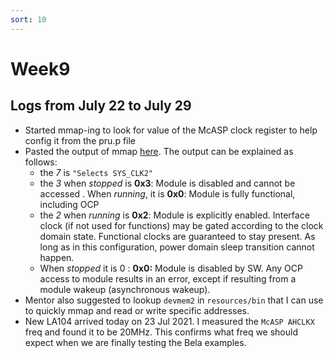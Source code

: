 ```yaml
---
sort: 10
---
```


# Week9

## Logs from July 22 to July 29

- Started mmap-ing to look for value of the McASP clock register to help config it from the pru.p file
- Pasted the output of mmap [here](https://gist.github.com/DhruvaG2000/3b2f1bf43e67335bd1ab097325b17c94). The output can be explained as follows:
	- the *7* is `"Selects SYS_CLK2"`
	- the *3* when _stopped_ is **0x3**: Module is disabled and cannot be accessed . When _running_, it is **0x0**: Module is fully functional, including OCP
	- the *2* when _running_ is  **0x2**: Module is explicitly enabled. Interface clock (if not used for functions) may be gated according to the clock domain state. Functional clocks are guaranteed to stay present. As long as in this configuration, power domain sleep transition cannot happen.
	- When _stopped_ it is 0 : **0x0:** Module is disabled by SW. Any OCP access to module results in an error, except if resulting from a module wakeup (asynchronous wakeup).
- Mentor also suggested to lookup `devmem2` in `resources/bin`  that I can use to quickly mmap and read or write specific addresses.
- New LA104 arrived today on 23 Jul 2021. I measured the `McASP AHCLKX` freq and found it to be 20MHz. This confirms what freq we should expect when we are finally testing the Bela examples.

